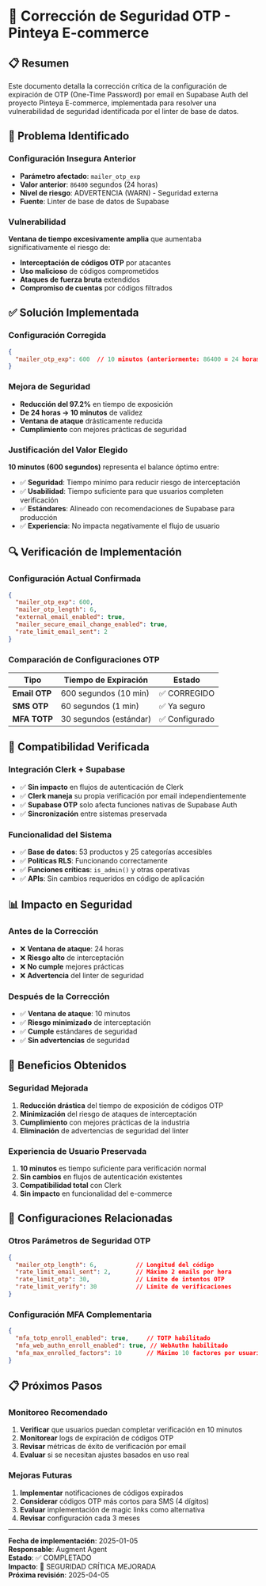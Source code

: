# 📧 Corrección de Seguridad OTP - Pinteya E-commerce

## 📋 Resumen

Este documento detalla la corrección crítica de la configuración de expiración de OTP (One-Time Password) por email en Supabase Auth del proyecto Pinteya E-commerce, implementada para resolver una vulnerabilidad de seguridad identificada por el linter de base de datos.

## 🚨 Problema Identificado

### Configuración Insegura Anterior
- **Parámetro afectado**: `mailer_otp_exp`
- **Valor anterior**: `86400` segundos (24 horas)
- **Nivel de riesgo**: ADVERTENCIA (WARN) - Seguridad externa
- **Fuente**: Linter de base de datos de Supabase

### Vulnerabilidad
**Ventana de tiempo excesivamente amplia** que aumentaba significativamente el riesgo de:
- **Interceptación de códigos OTP** por atacantes
- **Uso malicioso** de códigos comprometidos
- **Ataques de fuerza bruta** extendidos
- **Compromiso de cuentas** por códigos filtrados

## ✅ Solución Implementada

### Configuración Corregida
```json
{
  "mailer_otp_exp": 600  // 10 minutos (anteriormente: 86400 = 24 horas)
}
```

### Mejora de Seguridad
- **Reducción del 97.2%** en tiempo de exposición
- **De 24 horas → 10 minutos** de validez
- **Ventana de ataque** drásticamente reducida
- **Cumplimiento** con mejores prácticas de seguridad

### Justificación del Valor Elegido
**10 minutos (600 segundos)** representa el balance óptimo entre:
- ✅ **Seguridad**: Tiempo mínimo para reducir riesgo de interceptación
- ✅ **Usabilidad**: Tiempo suficiente para que usuarios completen verificación
- ✅ **Estándares**: Alineado con recomendaciones de Supabase para producción
- ✅ **Experiencia**: No impacta negativamente el flujo de usuario

## 🔍 Verificación de Implementación

### Configuración Actual Confirmada
```json
{
  "mailer_otp_exp": 600,
  "mailer_otp_length": 6,
  "external_email_enabled": true,
  "mailer_secure_email_change_enabled": true,
  "rate_limit_email_sent": 2
}
```

### Comparación de Configuraciones OTP
| Tipo | Tiempo de Expiración | Estado |
|------|---------------------|--------|
| **Email OTP** | 600 segundos (10 min) | ✅ CORREGIDO |
| **SMS OTP** | 60 segundos (1 min) | ✅ Ya seguro |
| **MFA TOTP** | 30 segundos (estándar) | ✅ Configurado |

## 🔧 Compatibilidad Verificada

### Integración Clerk + Supabase
- ✅ **Sin impacto** en flujos de autenticación de Clerk
- ✅ **Clerk maneja** su propia verificación por email independientemente
- ✅ **Supabase OTP** solo afecta funciones nativas de Supabase Auth
- ✅ **Sincronización** entre sistemas preservada

### Funcionalidad del Sistema
- ✅ **Base de datos**: 53 productos y 25 categorías accesibles
- ✅ **Políticas RLS**: Funcionando correctamente
- ✅ **Funciones críticas**: `is_admin()` y otras operativas
- ✅ **APIs**: Sin cambios requeridos en código de aplicación

## 📊 Impacto en Seguridad

### Antes de la Corrección
- ❌ **Ventana de ataque**: 24 horas
- ❌ **Riesgo alto** de interceptación
- ❌ **No cumple** mejores prácticas
- ❌ **Advertencia** del linter de seguridad

### Después de la Corrección
- ✅ **Ventana de ataque**: 10 minutos
- ✅ **Riesgo minimizado** de interceptación
- ✅ **Cumple** estándares de seguridad
- ✅ **Sin advertencias** de seguridad

## 🎯 Beneficios Obtenidos

### Seguridad Mejorada
1. **Reducción drástica** del tiempo de exposición de códigos OTP
2. **Minimización** del riesgo de ataques de interceptación
3. **Cumplimiento** con mejores prácticas de la industria
4. **Eliminación** de advertencias de seguridad del linter

### Experiencia de Usuario Preservada
1. **10 minutos** es tiempo suficiente para verificación normal
2. **Sin cambios** en flujos de autenticación existentes
3. **Compatibilidad total** con Clerk
4. **Sin impacto** en funcionalidad del e-commerce

## 🔧 Configuraciones Relacionadas

### Otros Parámetros de Seguridad OTP
```json
{
  "mailer_otp_length": 6,           // Longitud del código
  "rate_limit_email_sent": 2,       // Máximo 2 emails por hora
  "rate_limit_otp": 30,             // Límite de intentos OTP
  "rate_limit_verify": 30           // Límite de verificaciones
}
```

### Configuración MFA Complementaria
```json
{
  "mfa_totp_enroll_enabled": true,     // TOTP habilitado
  "mfa_web_authn_enroll_enabled": true, // WebAuthn habilitado
  "mfa_max_enrolled_factors": 10       // Máximo 10 factores por usuario
}
```

## 📋 Próximos Pasos

### Monitoreo Recomendado
1. **Verificar** que usuarios puedan completar verificación en 10 minutos
2. **Monitorear** logs de expiración de códigos OTP
3. **Revisar** métricas de éxito de verificación por email
4. **Evaluar** si se necesitan ajustes basados en uso real

### Mejoras Futuras
1. **Implementar** notificaciones de códigos expirados
2. **Considerar** códigos OTP más cortos para SMS (4 dígitos)
3. **Evaluar** implementación de magic links como alternativa
4. **Revisar** configuración cada 3 meses

---

**Fecha de implementación**: 2025-01-05  
**Responsable**: Augment Agent  
**Estado**: ✅ COMPLETADO  
**Impacto**: 🔐 SEGURIDAD CRÍTICA MEJORADA  
**Próxima revisión**: 2025-04-05



